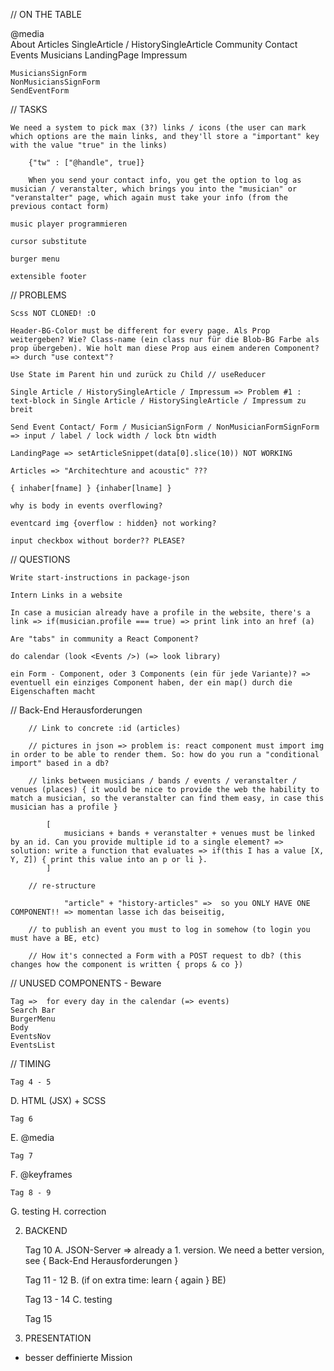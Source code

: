 // ON THE TABLE

@media    
    About
    Articles
    SingleArticle / HistorySingleArticle
    Community
    Contact
    Events
    Musicians
    LandingPage
    Impressum

    MusiciansSignForm
    NonMusiciansSignForm
    SendEventForm



// TASKS

    We need a system to pick max (3?) links / icons (the user can mark which options are the main links, and they'll store a "important" key with the value "true" in the links)

        {"tw" : ["@handle", true]}

        When you send your contact info, you get the option to log as musician / veranstalter, which brings you into the "musician" or "veranstalter" page, which again must take your info (from the previous contact form)

    music player programmieren

    cursor substitute

    burger menu

    extensible footer

// PROBLEMS

    Scss NOT CLONED! :O

    Header-BG-Color must be different for every page. Als Prop weitergeben? Wie? Class-name (ein class nur für die Blob-BG Farbe als prop übergeben). Wie holt man diese Prop aus einem anderen Component? => durch "use context"?

    Use State im Parent hin und zurück zu Child // useReducer

    Single Article / HistorySingleArticle / Impressum => Problem #1 : text-block in Single Article / HistorySingleArticle / Impressum zu breit

    Send Event Contact/ Form / MusicianSignForm / NonMusicianFormSignForm => input / label / lock width / lock btn width

    LandingPage => setArticleSnippet(data[0].slice(10)) NOT WORKING

    Articles => "Architechture and acoustic" ???

    { inhaber[fname] } {inhaber[lname] }

    why is body in events overflowing?

    eventcard img {overflow : hidden} not working?

    input checkbox without border?? PLEASE?
    


// QUESTIONS
    
    Write start-instructions in package-json

    Intern Links in a website

    In case a musician already have a profile in the website, there's a link => if(musician.profile === true) => print link into an href (a)
    
    Are "tabs" in community a React Component?

    do calendar (look <Events />) (=> look library)

    ein Form - Component, oder 3 Components (ein für jede Variante)? => eventuell ein einziges Component haben, der ein map() durch die Eigenschaften macht



// Back-End Herausforderungen

        // Link to concrete :id (articles)

        // pictures in json => problem is: react component must import img in order to be able to render them. So: how do you run a "conditional import" based in a db?

        // links between musicians / bands / events / veranstalter / venues (places) { it would be nice to provide the web the hability to match a musician, so the veranstalter can find them easy, in case this musician has a profile }

            [ 
                musicians + bands + veranstalter + venues must be linked by an id. Can you provide multiple id to a single element? => solution: write a function that evaluates => if(this I has a value [X, Y, Z]) { print this value into an p or li }.
            ]

        // re-structure     

                "article" + "history-articles" =>  so you ONLY HAVE ONE COMPONENT!! => momentan lasse ich das beiseitig, 
        
        // to publish an event you must to log in somehow (to login you must have a BE, etc)

        // How it's connected a Form with a POST request to db? (this changes how the component is written { props & co })



// UNUSED COMPONENTS - Beware

    Tag =>  for every day in the calendar (=> events)
    Search Bar
    BurgerMenu
    Body
    EventsNov
    EventsList



// TIMING

    Tag 4 - 5
D.  HTML (JSX) + SCSS
    
    Tag 6
E.  @media
    
    Tag 7
F.  @keyframes
    
    Tag 8 - 9
G.  testing
H.  correction

2.  BACKEND

    Tag 10
A.  JSON-Server => already a 1. version. We need a better version, see { Back-End Herausforderungen }

    Tag 11 - 12
B.  (if on extra time: learn { again } BE)

    Tag 13 - 14 
C.  testing

    Tag 15
3. PRESENTATION

- besser deffinierte Mission